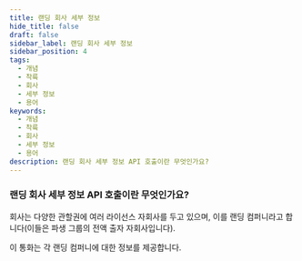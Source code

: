 ```yaml
---
title: 랜딩 회사 세부 정보
hide_title: false
draft: false
sidebar_label: 랜딩 회사 세부 정보
sidebar_position: 4
tags:
  - 개념
  - 착륙
  - 회사
  - 세부 정보
  - 용어
keywords:
  - 개념
  - 착륙
  - 회사
  - 세부 정보
  - 용어
description: 랜딩 회사 세부 정보 API 호출이란 무엇인가요?
---
```


### 랜딩 회사 세부 정보 API 호출이란 무엇인가요?

회사는 다양한 관할권에 여러 라이선스 자회사를 두고 있으며, 이를 랜딩 컴퍼니라고 합니다(이들은 파생 그룹의 전액 출자 자회사입니다).

이 통화는 각 랜딩 컴퍼니에 대한 정보를 제공합니다.
